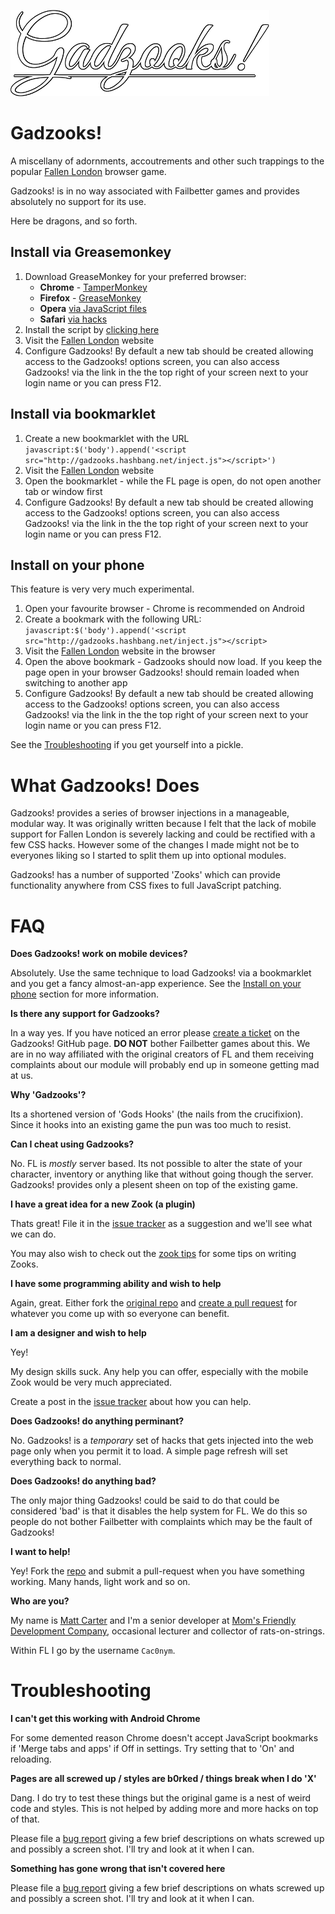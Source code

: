 ![Gadzooks!](logo.png)

Gadzooks!
=========
A miscellany of adornments, accoutrements and other such trappings to the popular [Fallen London](http://fallenlondon.storynexus.com) browser game.

Gadzooks! is in no way associated with Failbetter games and provides absolutely no support for its use.

Here be dragons, and so forth.


Install via Greasemonkey
-----------------------------
1. Download GreaseMonkey for your preferred browser:
	* **Chrome** - [TamperMonkey](https://chrome.google.com/webstore/detail/tampermonkey/dhdgffkkebhmkfjojejmpbldmpobfkfo)
	* **Firefox** - [GreaseMonkey](https://addons.mozilla.org/en-US/firefox/addon/greasemonkey/)
	* **Opera** [via JavaScript files](http://www.ghacks.net/2008/08/10/greasemonkey-in-opera/)
	* **Safari** [via hacks](http://www.simplehelp.net/2007/11/14/how-to-run-greasemonkey-scripts-in-safari/)
2. Install the script by [clicking here](https://github.com/hash-bang/gadzooks/raw/master/gadzooks.greasemonkey.user.js)
3. Visit the [Fallen London](http://fallenlondon.storynexus.com) website
4. Configure Gadzooks! By default a new tab should be created allowing access to the Gadzooks! options screen, you can also access Gadzooks! via the link in the the top right of your screen next to your login name or you can press F12.


Install via bookmarklet
-----------------------
1. Create a new bookmarklet with the URL `javascript:$('body').append('<script src="http://gadzooks.hashbang.net/inject.js"></script>')`
2. Visit the [Fallen London](http://fallenlondon.storynexus.com) website
3. Open the bookmarklet - while the FL page is open, do not open another tab or window first
4. Configure Gadzooks! By default a new tab should be created allowing access to the Gadzooks! options screen, you can also access Gadzooks! via the link in the the top right of your screen next to your login name or you can press F12.


Install on your phone
---------------------
This feature is very very much experimental.

1. Open your favourite browser - Chrome is recommended on Android
2. Create a bookmark with the following URL: `javascript:$('body').append('<script src="http://gadzooks.hashbang.net/inject.js"></script>`
3. Visit the [Fallen London](http://fallenlondon.storynexus.com) website in the browser
4. Open the above bookmark - Gadzooks should now load. If you keep the page open in your browser Gadzooks! should remain loaded when switching to another app
5. Configure Gadzooks! By default a new tab should be created allowing access to the Gadzooks! options screen, you can also access Gadzooks! via the link in the the top right of your screen next to your login name or you can press F12.

See the [Troubleshooting](#troubleshooting) if you get yourself into a pickle.



What Gadzooks! Does
===================
Gadzooks! provides a series of browser injections in a manageable, modular way.
It was originally written because I felt that the lack of mobile support for Fallen London is severely lacking and could be rectified with a few CSS hacks. However some of the changes I made might not be to everyones liking so I started to split them up into optional modules.

Gadzooks! has a number of supported 'Zooks' which can provide functionality anywhere from CSS fixes to full JavaScript patching.


FAQ
===
**Does Gadzooks! work on mobile devices?**

Absolutely. Use the same technique to load Gadzooks! via a bookmarklet and you get a fancy almost-an-app experience. See the [Install on your phone](#install-on-your-phone) section for more information.


**Is there any support for Gadzooks?**

In a way yes. If you have noticed an error please [create a ticket](https://github.com/hash-bang/gadzooks/issues) on the Gadzooks! GitHub page. **DO NOT** bother Failbetter games about this. We are in no way affiliated with the original creators of FL and them receiving complaints about our module will probably end up in someone getting mad at us.


**Why 'Gadzooks'?**

Its a shortened version of 'Gods Hooks' (the nails from the crucifixion). Since it hooks into an existing game the pun was too much to resist.


**Can I cheat using Gadzooks?**

No. FL is *mostly* server based. Its not possible to alter the state of your character, inventory or anything like that without going though the server. Gadzooks! provides only a plesent sheen on top of the existing game.


**I have a great idea for a new Zook (a plugin)**

Thats great! File it in the [issue tracker](https://github.com/hash-bang/gadzooks/issues) as a suggestion and we'll see what we can do.

You may also wish to check out the [zook tips](zooks.md) for some tips on writing Zooks.


**I have some programming ability and wish to help**

Again, great. Either fork the [original repo](https://github.com/hash-bang/gadzooks) and [create a pull request](https://help.github.com/articles/creating-a-pull-request) for whatever you come up with so everyone can benefit.


**I am a designer and wish to help**

Yey!

My design skills suck. Any help you can offer, especially with the mobile Zook would be very much appreciated.

Create a post in the [issue tracker](https://github.com/hash-bang/gadzooks/issues) about how you can help.


**Does Gadzooks! do anything perminant?**

No. Gadzooks! is a *temporary* set of hacks that gets injected into the web page only when you permit it to load. A simple page refresh will set everything back to normal.


**Does Gadzooks! do anything bad?**

The only major thing Gadzooks! could be said to do that could be considered 'bad' is that it disables the help system for FL. We do this so people do not bother Failbetter with complaints which may be the fault of Gadzooks!


**I want to help!**

Yey! Fork the [repo](https://github.com/hash-bang/gadzooks) and submit a pull-request when you have something working. Many hands, light work and so on.


**Who are you?**

My name is [Matt Carter](https://github.com/hash-bang) and I'm a senior developer at [Mom's Friendly Development Company](http://mfdc.biz), occasional lecturer and collector of rats-on-strings.

Within FL I go by the username `Cac0nym`.


Troubleshooting
===============

**I can't get this working with Android Chrome**

For some demented reason Chrome doesn't accept JavaScript bookmarks if 'Merge tabs and apps' if Off in settings. Try setting that to 'On' and reloading.


**Pages are all screwed up / styles are b0rked / things break when I do 'X'**

Dang. I do try to test these things but the original game is a nest of weird code and styles. This is not helped by adding more and more hacks on top of that.

Please file a [bug report](https://github.com/hash-bang/gadzooks/issues) giving a few brief descriptions on whats screwed up and possibly a screen shot. I'll try and look at it when I can.


**Something has gone wrong that isn't covered here**

Please file a [bug report](https://github.com/hash-bang/gadzooks/issues) giving a few brief descriptions on whats screwed up and possibly a screen shot. I'll try and look at it when I can.
